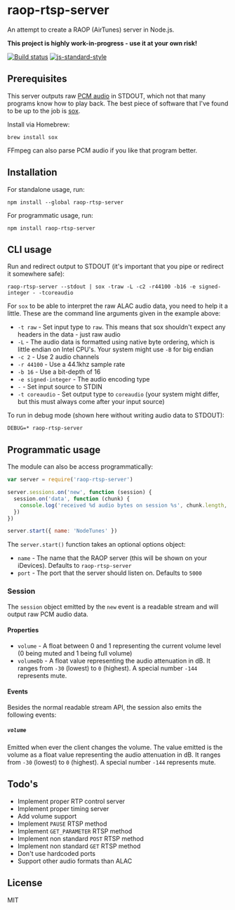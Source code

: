 # raop-rtsp-server

An attempt to create a RAOP (AirTunes) server in Node.js.

**This project is highly work-in-progress - use it at your own risk!**

[![Build status](https://travis-ci.org/watson/raop-rtsp-server.svg?branch=master)](https://travis-ci.org/watson/raop-rtsp-server)
[![js-standard-style](https://img.shields.io/badge/code%20style-standard-brightgreen.svg?style=flat)](https://github.com/feross/standard)

## Prerequisites

This server outputs raw [PCM
audio](https://en.wikipedia.org/wiki/Pulse-code_modulation) in STDOUT,
which not that many programs know how to play back. The best piece of
software that I've found to be up to the job is
[sox](http://sox.sourceforge.net).

Install via Homebrew:

```
brew install sox
```

FFmpeg can also parse PCM audio if you like that program better.

## Installation

For standalone usage, run:

```
npm install --global raop-rtsp-server
```

For programmatic usage, run:

```
npm install raop-rtsp-server
```

## CLI usage

Run and redirect output to STDOUT (it's important that you pipe or
redirect it somewhere safe):

```
raop-rtsp-server --stdout | sox -traw -L -c2 -r44100 -b16 -e signed-integer - -tcoreaudio
```

For `sox` to be able to interpret the raw ALAC audio data, you need to
help it a little. These are the command line arguments given in the
example above:

- `-t raw` - Set input type to `raw`. This means that sox shouldn't
  expect any headers in the data - just raw audio
- `-L` - The audio data is formatted using native byte ordering, which
  is little endian on Intel CPU's. Your system might use `-B` for big
  endian
- `-c 2` - Use 2 audio channels
- `-r 44100` - Use a 44.1khz sample rate
- `-b 16` - Use a bit-depth of 16
- `-e signed-integer` - The audio encoding type
- `-` - Set input source to STDIN
- `-t coreaudio` - Set output type to `coreaudio` (your system might
  differ, but this must always come after your input source)

To run in debug mode (shown here without writing audio data to STDOUT):

```
DEBUG=* raop-rtsp-server
```

## Programmatic usage

The module can also be access programmatically:

```js
var server = require('raop-rtsp-server')

server.sessions.on('new', function (session) {
  session.on('data', function (chunk) {
    console.log('received %d audio bytes on session %s', chunk.length, session.id)
  })
})

server.start({ name: 'NodeTunes' })
```

The `server.start()` function takes an optional options object:

- `name` - The name that the RAOP server (this will be shown on your
  iDevices). Defaults to `raop-rtsp-server`
- `port` - The port that the server should listen on. Defaults to `5000`

### Session

The `session` object emitted by the `new` event is a readable stream and
will output raw PCM audio data.

#### Properties

- `volume` - A float between 0 and 1 representing the current volume
  level (0 being muted and 1 being full volume)
- `volumeDb` - A float value representing the audio attenuation in dB.
  It ranges from `-30` (lowest) to `0` (highest). A special number
  `-144` represents mute.

#### Events

Besides the normal readable stream API, the session also emits the
following events:

##### `volume`

Emitted when ever the client changes the volume. The value emitted is
the volume as a float value representing the audio attenuation in dB. It
ranges from `-30` (lowest) to `0` (highest). A special number `-144`
represents mute.

## Todo's

- Implement proper RTP control server
- Implement proper timing server
- Add volume support
- Implement `PAUSE` RTSP method
- Implement `GET_PARAMETER` RTSP method
- Implement non standard `POST` RTSP method
- Implement non standard `GET` RTSP method
- Don't use hardcoded ports
- Support other audio formats than ALAC

## License

MIT
